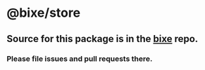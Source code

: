 # @bixe/store


## Source for this package is in the [bixe](https://github.com/anonflux/bixe) repo.


### Please file issues and pull requests there.
